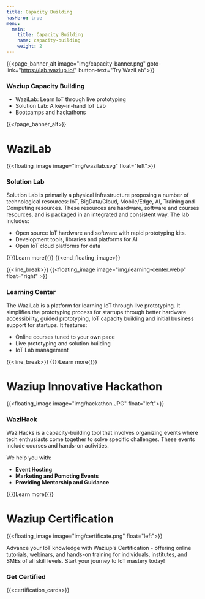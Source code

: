 ```yaml
---
title: Capacity Building
hasHero: true
menu:
  main:
    title: Capacity Building
    name: capacity-building
    weight: 2
---
```


{{<page_banner_alt  image="img/capacity-banner.png" goto-link="https://lab.waziup.io/" button-text="Try WaziLab">}}

### Waziup Capacity Building

- WaziLab: Learn IoT through live prototyping 
- Solution Lab: A key-in-hand IoT Lab
- Bootcamps and hackathons

{{</page_banner_alt>}}


WaziLab
=======

{{<floating_image image="img/wazilab.svg" float="left">}}

### Solution Lab

Solution Lab is primarily a physical infrastructure proposing a number of technological resources: IoT, BigData/Cloud, Mobile/Edge, AI, Training and Computing resources. These resources are hardware, software and courses resources, and is packaged in an integrated and consistent way. The lab includes:

- Open source IoT hardware and software with rapid prototyping kits.
- Development tools, libraries and platforms for AI
- Open IoT cloud platforms for data 


{{<button-learn-more link="solution-lab"  color="blm-orange">}}Learn more{{</button-learn-more>}} 
{{<end_floating_image>}}

{{<line_break>}}
{{<floating_image image="img/learning-center.webp" float="right" >}}

### Learning Center

The WaziLab is a platform for learning IoT through live prototyping. It simplifies the prototyping process for startups through better hardware accessibility, guided prototyping, IoT capacity building and initial business support for startups. It features:

- Online courses tuned to your own pace
- Live prototyping and solution building
- IoT Lab management

{{<line_break>}}
{{<button-learn-more link="learning-center"  color="blm-orange">}}Learn more{{</button-learn-more>}} 

Waziup Innovative Hackathon
===========================

{{<floating_image image="img/hackathon.JPG" float="left">}}

### WaziHack

WaziHacks is a capacity-building tool that involves organizing events where tech enthusiasts come together to solve specific challenges. These events include courses and hands-on activities.

We help you with:

- **Event Hosting**
- **Marketing and Pomoting Events** 
- **Providing Mentorship and Guidance**

{{<button-learn-more link="wazihack" color="blm-orange" >}}Learn more{{</button-learn-more>}} 

Waziup Certification
====================


{{<floating_image image="img/certificate.png" float="left">}}


Advance your IoT knowledge with Waziup's Certification - offering online tutorials, webinars, and hands-on training for individuals, institutes, and SMEs of all skill levels. Start your journey to IoT mastery today!

### Get Certified

{{<certification_cards>}}

